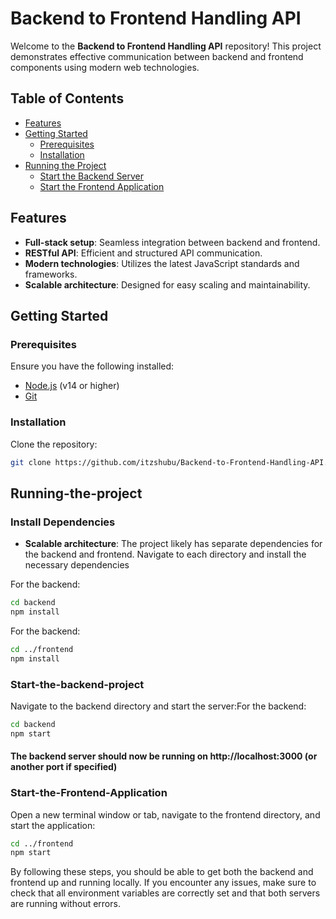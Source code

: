 # Backend to Frontend Handling API

Welcome to the **Backend to Frontend Handling API** repository! This project demonstrates effective communication between backend and frontend components using modern web technologies.

## Table of Contents
- [Features](#features)
- [Getting Started](#getting-started)
  - [Prerequisites](#prerequisites)
  - [Installation](#installation)
- [Running the Project](#running-the-project)
  - [Start the Backend Server](#start-the-backend-project)
  - [Start the Frontend Application](#start-the-frontend-application)


## Features
- **Full-stack setup**: Seamless integration between backend and frontend.
- **RESTful API**: Efficient and structured API communication.
- **Modern technologies**: Utilizes the latest JavaScript standards and frameworks.
- **Scalable architecture**: Designed for easy scaling and maintainability.

## Getting Started

### Prerequisites
Ensure you have the following installed:
- [Node.js](https://nodejs.org/) (v14 or higher)
- [Git](https://git-scm.com/)

### Installation
Clone the repository:
```bash
git clone https://github.com/itzshubu/Backend-to-Frontend-Handling-API.git
```

## Running-the-project
### Install Dependencies
- **Scalable architecture**: The project likely has separate dependencies for the backend and frontend. Navigate to each directory and install the necessary dependencies

For the backend:
```bash
cd backend
npm install
```
For the backend:
```bash
cd ../frontend
npm install
```
### Start-the-backend-project
Navigate to the backend directory and start the server:For the backend:
```bash
cd backend
npm start
```
#### The backend server should now be running on http://localhost:3000 (or another port if specified)

### Start-the-Frontend-Application
Open a new terminal window or tab, navigate to the frontend directory, and start the application:
```bash
cd ../frontend
npm start
```
By following these steps, you should be able to get both the backend and frontend up and running locally. If you encounter any issues, make sure to check that all environment variables are correctly set and that both servers are running without errors.
